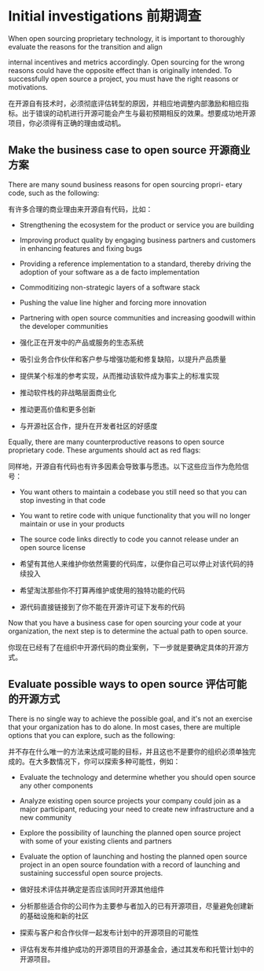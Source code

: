 
Initial investigations 
前期调查
======================

When open sourcing proprietary technology, it is important to
thoroughly evaluate the reasons for the transition and align

internal incentives and metrics accordingly. Open sourcing for the
wrong reasons could have the opposite effect than is originally
intended. To successfully open source a project, you must have the
right reasons or motivations.

在开源自有技术时，必须彻底评估转型的原因，并相应地调整内部激励和相应指标。出于错误的动机进行开源可能会产生与最初预期相反的效果。想要成功地开源项目，你必须得有正确的理由或动机。

Make the business case to open source
开源商业方案
-------------------------------------

There are many sound business reasons for open sourcing propri- etary
code, such as the following:

有许多合理的商业理由来开源自有代码，比如：


-   Strengthening the ecosystem for the product or service you are
    building

-   Improving product quality by engaging business partners and
    customers in enhancing features and fixing bugs

-   Providing a reference implementation to a standard, thereby driving
    the adoption of your software as a de facto implementation

-   Commoditizing non-strategic layers of a software stack

-   Pushing the value line higher and forcing more innovation

-   Partnering with open source communities and increasing goodwill
    within the developer communities
    
- 强化正在开发中的产品或服务的生态系统

- 吸引业务合作伙伴和客户参与增强功能和修复缺陷，以提升产品质量

- 提供某个标准的参考实现，从而推动该软件成为事实上的标准实现

- 推动软件栈的非战略层面商业化

- 推动更高价值和更多创新

- 与开源社区合作，提升在开发者社区的好感度

Equally, there are many counterproductive reasons to open source
proprietary code. These arguments should act as red flags:

同样地，开源自有代码也有许多因素会导致事与愿违。以下这些应当作为危险信号：


-   You want others to maintain a codebase you still need so that you
    can stop investing in that code

-   You want to retire code with unique functionality that you will no
    longer maintain or use in your products

<!-- -->

-   The source code links directly to code you cannot release under an
    open source license
    
- 希望有其他人来维护你依然需要的代码库，以便你自己可以停止对该代码的持续投入

- 希望淘汰那些你不打算再维护或使用的独特功能的代码

- 源代码直接链接到了你不能在开源许可证下发布的代码

Now that you have a business case for open sourcing your code at your
organization, the next step is to determine the actual path to open
source.

你现在已经有了在组织中开源代码的商业案例，下一步就是要确定具体的开源方式。

Evaluate possible ways to open source
评估可能的开源方式
-------------------------------------

There is no single way to achieve the possible goal, and it's not an
exercise that your organization has to do alone. In most cases, there
are multiple options that you can explore, such as the following:

并不存在什么唯一的方法来达成可能的目标，并且这也不是要你的组织必须单独完成的。在大多数情况下，你可以探索多种可能性，例如：

-   Evaluate the technology and determine whether you should open source
    any other components

-   Analyze existing open source projects your company could join as a
    major participant, reducing your need to create new infrastructure
    and a new community

-   Explore the possibility of launching the planned open source project
    with some of your existing clients and partners

-   Evaluate the option of launching and hosting the planned open source
    project in an open source foundation with a record of launching and
    sustaining successful open source projects.
    
- 做好技术评估并确定是否应该同时开源其他组件

- 分析那些适合你的公司作为主要参与者加入的已有开源项目，尽量避免创建新的基础设施和新的社区

- 探索与客户和合作伙伴一起发布计划中的开源项目的可能性

- 评估有发布并维护成功的开源项目的开源基金会，通过其发布和托管计划中的开源项目。



